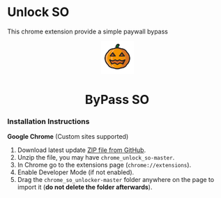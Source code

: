 # Unlock SO

This chrome extension provide a simple paywall bypass
<p align="center">
  <img src="https://github.com/L3t1fus/chrome_so_unlocker/blob/master/images/128.png" width="75" height="75"/>
</p>

<h1 align="center">ByPass SO</h1>

### Installation Instructions
**Google Chrome** (Custom sites supported)
1. Download latest update [ZIP file from GitHub](https://github.com/L3t1fus/chrome_so_unlocker/archive/master.zip).
1. Unzip the file, you may have `chrome_unlock_so-master`.
1. In Chrome go to the extensions page (`chrome://extensions`).
1. Enable Developer Mode (if not enabled).
1. Drag the `chrome_so_unlocker-master` folder anywhere on the page to import it (**do not delete the folder afterwards**).
